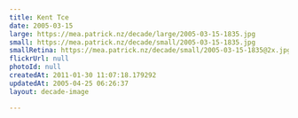 ```yaml
---
title: Kent Tce
date: 2005-03-15
large: https://mea.patrick.nz/decade/large/2005-03-15-1835.jpg
small: https://mea.patrick.nz/decade/small/2005-03-15-1835.jpg
smallRetina: https://mea.patrick.nz/decade/small/2005-03-15-1835@2x.jpg
flickrUrl: null
photoId: null
createdAt: 2011-01-30 11:07:18.179292
updatedAt: 2005-04-25 06:26:37
layout: decade-image

---
```


